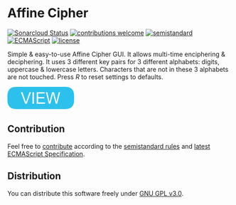# Affine Cipher

[![Sonarcloud Status](https://sonarcloud.io/api/project_badges/measure?project=berkerol_affine-cipher&metric=alert_status)](https://sonarcloud.io/dashboard?id=berkerol_affine-cipher)
[![contributions welcome](https://img.shields.io/badge/contributions-welcome-brightgreen.svg)](https://github.com/berkerol/affine-cipher/issues)
[![semistandard](https://img.shields.io/badge/code%20style-semistandard-brightgreen.svg)](https://github.com/Flet/semistandard)
[![ECMAScript](https://img.shields.io/badge/ECMAScript-latest-brightgreen.svg)](https://www.ecma-international.org/ecma-262)
[![license](https://img.shields.io/badge/license-GNU%20GPL%20v3.0-blue.svg)](https://github.com/berkerol/affine-cipher/blob/master/LICENSE)

Simple & easy-to-use Affine Cipher GUI. It allows multi-time enciphering & deciphering. It uses 3 different key pairs for 3 different alphabets: digits, uppercase & lowercase letters. Characters that are not in these 3 alphabets are not touched. Press _R_ to reset settings to defaults.

[![button](view.png)](https://berkerol.github.io/affine-cipher/affine-cipher.html)

## Contribution

Feel free to [contribute](https://github.com/berkerol/affine-cipher/issues) according to the [semistandard rules](https://github.com/Flet/semistandard) and [latest ECMAScript Specification](https://www.ecma-international.org/ecma-262).

## Distribution

You can distribute this software freely under [GNU GPL v3.0](https://github.com/berkerol/affine-cipher/blob/master/LICENSE).
